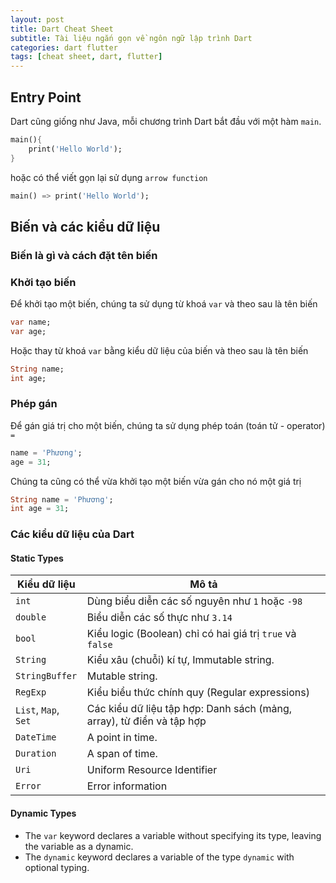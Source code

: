 ```yaml
---
layout: post
title: Dart Cheat Sheet
subtitle: Tài liệu ngắn gọn về ngôn ngữ lập trình Dart
categories: dart flutter
tags: [cheat sheet, dart, flutter]
---
```

## Entry Point

Dart cũng giống như Java, mỗi chương trình Dart bắt đầu với một hàm `main`.  

```dart
main(){
    print('Hello World');
}
```

hoặc có thể viết gọn lại sử dụng `arrow function`

```dart
main() => print('Hello World');
```
## Biến và các kiểu dữ liệu

### Biến là gì và cách đặt tên biến

### Khởi tạo biến

Để khởi tạo một biến, chúng ta sử dụng từ khoá `var` và theo sau là tên biến

```dart
var name;
var age;
```

Hoặc thay từ khoá `var` bằng kiểu dữ liệu của biến và theo sau là tên biến

```dart
String name;
int age;
```

### Phép gán

Để gán giá trị cho một biến, chúng ta sử dụng phép toán (toán tử - operator) `=`

```dart
name = 'Phương';
age = 31;
```

Chúng ta cũng có thể vừa khởi tạo một biến vừa gán cho nó một giá trị

```dart
String name = 'Phương';
int age = 31;
```

### Các kiểu dữ liệu của Dart

#### Static Types  

| Kiểu dữ liệu         | Mô tả                                                        |
| -------------------- | ------------------------------------------------------------ |
| `int `               | Dùng biểu diễn các số nguyên như `1` hoặc `-98`              |
| `double`             | Biểu diễn các số thực như `3.14`                             |
| `bool`               | Kiểu logic (Boolean) chỉ có hai giá trị `true` và `false`    |
| `String`             | Kiểu xâu (chuỗi) kí tự, Immutable string.                    |
| `StringBuffer`       | Mutable string.                                              |
| `RegExp`             | Kiểu biểu thức chính quy (Regular expressions)               |
| `List`, `Map`, `Set` | Các kiểu dữ liệu tập hợp: Danh sách (mảng, array), từ điển và tập hợp |
| `DateTime`           | A point in time.                                             |
| `Duration`           | A span of time.                                              |
| `Uri`                | Uniform Resource Identifier                                  |
| `Error`              | Error information                                            |

#### Dynamic Types

- The `var` keyword declares a variable without specifying its type, leaving the variable as a dynamic.
- The `dynamic` keyword declares a variable of the type `dynamic` with optional typing.  

